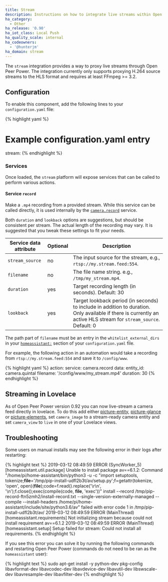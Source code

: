 ```yaml
---
title: Stream
description: Instructions on how to integrate live streams within Open Peer Power.
ha_category:
  - Other
ha_release: '0.90'
ha_iot_class: Local Push
ha_quality_scale: internal
ha_codeowners:
  - '@hunterjm'
ha_domain: stream
---
```


The `stream` integration provides a way to proxy live streams through Open Peer Power. The integration currently only supports proxying H.264 source streams to the HLS format and requires at least FFmpeg >= 3.2.

## Configuration

To enable this component, add the following lines to your `configuration.yaml` file:

{% highlight yaml %}
# Example configuration.yaml entry
stream:
{% endhighlight %}

### Services

Once loaded, the `stream` platform will expose services that can be called to perform various actions.

#### Service `record`

Make a `.mp4` recording from a provided stream.  While this service can be called directly, it is used internally by the [`camera.record`](/integrations/camera#service-record) service.

Both `duration` and `lookback` options are suggestions, but should be consistent per stream.  The actual length of the recording may vary. It is suggested that you tweak these settings to fit your needs.

| Service data attribute | Optional | Description |
| ---------------------- | -------- | ----------- |
| `stream_source`        |      no  | The input source for the stream, e.g., `rtsp://my.stream.feed:554`. |
| `filename`             |      no  | The file name string. e.g., `/tmp/my_stream.mp4`. |
| `duration`             |      yes | Target recording length (in seconds). Default: 30 |
| `lookback`             |      yes | Target lookback period (in seconds) to include in addition to duration.  Only available if there is currently an active HLS stream for `stream_source`. Default: 0 |

The path part of `filename` must be an entry in the `whitelist_external_dirs` in your [`homeassistant:`](/docs/configuration/basic/) section of your `configuration.yaml` file.

For example, the following action in an automation would take a recording from `rtsp://my.stream.feed:554` and save it to `/config/www`.

{% highlight yaml %}
action:
  service: camera.record
  data:
    entity_id: camera.quintal
    filename: '/config/www/my_stream.mp4'
    duration: 30
{% endhighlight %}

## Streaming in Lovelace

As of Open Peer Power version 0.92 you can now live-stream a camera feed directly in lovelace.
To do this add either [picture-entity](/lovelace/picture-entity/), [picture-glance](/lovelace/picture-glance/) or [picture-elements](/lovelace/picture-elements/), set `camera_image` to a stream-ready camera entity and set `camera_view` to `live` in one of your Lovelace views.

## Troubleshooting

Some users on manual installs may see the following error in their logs after restarting:

{% highlight text %}
2019-03-12 08:49:59 ERROR (SyncWorker_5) [homeassistant.util.package] Unable to install package av==6.1.2: Command "/home/pi/home-assistant/bin/python3 -u -c "import setuptools, tokenize;__file__='/tmp/pip-install-udfl2b3t/av/setup.py';f=getattr(tokenize, 'open', open)(__file__);code=f.read().replace('\r\n', '\n');f.close();exec(compile(code, __file__, 'exec'))" install --record /tmp/pip-record-ftn5zmh2/install-record.txt --single-version-externally-managed --compile --install-headers /home/pi/home-assistant/include/site/python3.6/av" failed with error code 1 in /tmp/pip-install-udfl2b3t/av/
2019-03-12 08:49:59 ERROR (MainThread) [homeassistant.requirements] Not initializing stream because could not install requirement av==6.1.2
2019-03-12 08:49:59 ERROR (MainThread) [homeassistant.setup] Setup failed for stream: Could not install all requirements.
{% endhighlight %}

If you see this error you can solve it by running the following commands and restarting Open Peer Power (commands do not need to be ran as the `homeassistant` user):

{% highlight text %}
sudo apt-get install -y python-dev pkg-config libavformat-dev libavcodec-dev libavdevice-dev libavutil-dev libswscale-dev libavresample-dev libavfilter-dev
{% endhighlight %}
